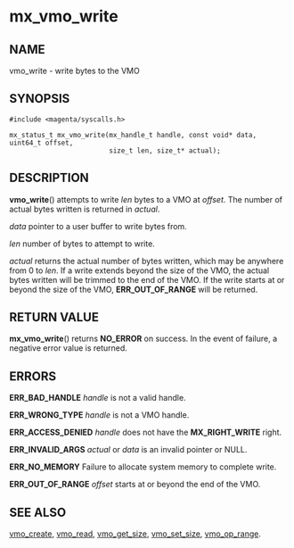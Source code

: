 # mx_vmo_write

## NAME

vmo_write - write bytes to the VMO

## SYNOPSIS

```
#include <magenta/syscalls.h>

mx_status_t mx_vmo_write(mx_handle_t handle, const void* data, uint64_t offset,
                         size_t len, size_t* actual);

```

## DESCRIPTION

**vmo_write**() attempts to write *len* bytes to a VMO at *offset*. The number of actual
bytes written is returned in *actual*.

*data* pointer to a user buffer to write bytes from.

*len* number of bytes to attempt to write.

*actual* returns the actual number of bytes written, which may be anywhere from 0 to *len*. If
a write extends beyond the size of the VMO, the actual bytes written will be trimmed to the end
of the VMO. If the write starts at or beyond the size of the VMO, **ERR_OUT_OF_RANGE** will be
returned.

## RETURN VALUE

**mx_vmo_write**() returns **NO_ERROR** on success. In the event of failure, a negative error
value is returned.

## ERRORS

**ERR_BAD_HANDLE**  *handle* is not a valid handle.

**ERR_WRONG_TYPE**  *handle* is not a VMO handle.

**ERR_ACCESS_DENIED**  *handle* does not have the **MX_RIGHT_WRITE** right.

**ERR_INVALID_ARGS**  *actual* or *data* is an invalid pointer or NULL.

**ERR_NO_MEMORY**  Failure to allocate system memory to complete write.

**ERR_OUT_OF_RANGE**  *offset* starts at or beyond the end of the VMO.

## SEE ALSO

[vmo_create](vmo_create.md),
[vmo_read](vmo_read.md),
[vmo_get_size](vmo_get_size.md),
[vmo_set_size](vmo_set_size.md),
[vmo_op_range](vmo_op_range.md).
